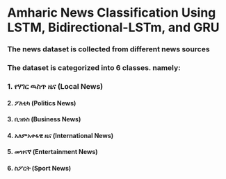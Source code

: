 # Amharic News Classification Using LSTM, Bidirectional-LSTm, and GRU
### The news dataset is collected from different news sources
### The dataset is categorized into 6 classes. namely:
###    1. የሃገር ዉስጥ ዜና (Local News)
####     2. ፖለቲካ  (Politics News)
####     3. ቢዝነስ (Business News)
####     4. አለምአቀፋዊ ዜና (International News)
####     5. መዝናኛ (Entertainment News)
####     6. ስፖርት (Sport News)
